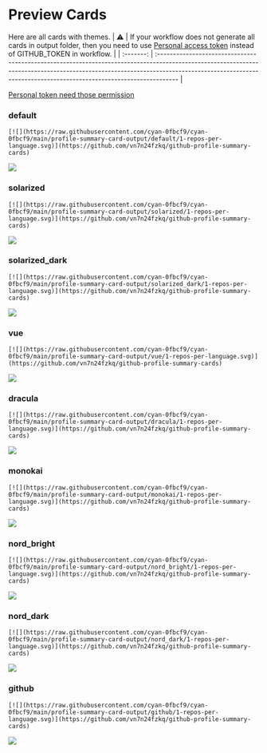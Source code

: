
# Preview Cards

Here are all cards with themes.
| :warning: | If your workflow does not generate all cards in output folder, then you need to use [Personal access token](https://docs.github.com/en/actions/configuring-and-managing-workflows/creating-and-storing-encrypted-secrets) instead of GITHUB_TOKEN in workflow. |
| :-------: | :------------------------------------------------------------------------------------------------------------------------------------------------------------------------------------------------------------------------------------------------ |

[Personal token need those permission](https://github.com/vn7n24fzkq/github-profile-summary-cards/wiki/Personal-access-token-permissions)


### default


```
[![](https://raw.githubusercontent.com/cyan-0fbcf9/cyan-0fbcf9/main/profile-summary-card-output/default/1-repos-per-language.svg)](https://github.com/vn7n24fzkq/github-profile-summary-cards)
```
![](https://raw.githubusercontent.com/cyan-0fbcf9/cyan-0fbcf9/main/profile-summary-card-output/default/1-repos-per-language.svg)


### solarized


```
[![](https://raw.githubusercontent.com/cyan-0fbcf9/cyan-0fbcf9/main/profile-summary-card-output/solarized/1-repos-per-language.svg)](https://github.com/vn7n24fzkq/github-profile-summary-cards)
```
![](https://raw.githubusercontent.com/cyan-0fbcf9/cyan-0fbcf9/main/profile-summary-card-output/solarized/1-repos-per-language.svg)


### solarized_dark


```
[![](https://raw.githubusercontent.com/cyan-0fbcf9/cyan-0fbcf9/main/profile-summary-card-output/solarized_dark/1-repos-per-language.svg)](https://github.com/vn7n24fzkq/github-profile-summary-cards)
```
![](https://raw.githubusercontent.com/cyan-0fbcf9/cyan-0fbcf9/main/profile-summary-card-output/solarized_dark/1-repos-per-language.svg)


### vue


```
[![](https://raw.githubusercontent.com/cyan-0fbcf9/cyan-0fbcf9/main/profile-summary-card-output/vue/1-repos-per-language.svg)](https://github.com/vn7n24fzkq/github-profile-summary-cards)
```
![](https://raw.githubusercontent.com/cyan-0fbcf9/cyan-0fbcf9/main/profile-summary-card-output/vue/1-repos-per-language.svg)


### dracula


```
[![](https://raw.githubusercontent.com/cyan-0fbcf9/cyan-0fbcf9/main/profile-summary-card-output/dracula/1-repos-per-language.svg)](https://github.com/vn7n24fzkq/github-profile-summary-cards)
```
![](https://raw.githubusercontent.com/cyan-0fbcf9/cyan-0fbcf9/main/profile-summary-card-output/dracula/1-repos-per-language.svg)


### monokai


```
[![](https://raw.githubusercontent.com/cyan-0fbcf9/cyan-0fbcf9/main/profile-summary-card-output/monokai/1-repos-per-language.svg)](https://github.com/vn7n24fzkq/github-profile-summary-cards)
```
![](https://raw.githubusercontent.com/cyan-0fbcf9/cyan-0fbcf9/main/profile-summary-card-output/monokai/1-repos-per-language.svg)


### nord_bright


```
[![](https://raw.githubusercontent.com/cyan-0fbcf9/cyan-0fbcf9/main/profile-summary-card-output/nord_bright/1-repos-per-language.svg)](https://github.com/vn7n24fzkq/github-profile-summary-cards)
```
![](https://raw.githubusercontent.com/cyan-0fbcf9/cyan-0fbcf9/main/profile-summary-card-output/nord_bright/1-repos-per-language.svg)


### nord_dark


```
[![](https://raw.githubusercontent.com/cyan-0fbcf9/cyan-0fbcf9/main/profile-summary-card-output/nord_dark/1-repos-per-language.svg)](https://github.com/vn7n24fzkq/github-profile-summary-cards)
```
![](https://raw.githubusercontent.com/cyan-0fbcf9/cyan-0fbcf9/main/profile-summary-card-output/nord_dark/1-repos-per-language.svg)


### github


```
[![](https://raw.githubusercontent.com/cyan-0fbcf9/cyan-0fbcf9/main/profile-summary-card-output/github/1-repos-per-language.svg)](https://github.com/vn7n24fzkq/github-profile-summary-cards)
```
![](https://raw.githubusercontent.com/cyan-0fbcf9/cyan-0fbcf9/main/profile-summary-card-output/github/1-repos-per-language.svg)

